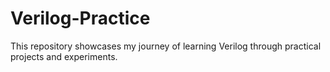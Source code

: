 # Verilog-Practice
This repository showcases my journey of learning Verilog through practical projects and experiments.
